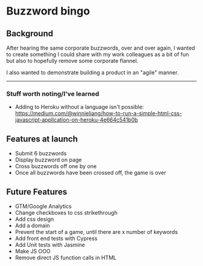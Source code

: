 # Buzzword bingo


## Background

After hearing the same corporate buzzwords, over and over again, I wanted to create something I could share with my work colleagues as a bit of fun but also to hopefully remove some corporate flannel.

I also wanted to demonstrate building a product in an "agile" manner.

***

### Stuff worth noting/I've learned

- Adding to Heroku without a language isn't possible: https://medium.com/@winnieliang/how-to-run-a-simple-html-css-javascript-application-on-heroku-4e664c541b0b


## Features at launch

- Submit 6 buzzwords
- Display buzzword on page
- Cross buzzwords off one by one
- Once all buzzwords have been crossed off, the game is over

## Future Features

- GTM/Google Analytics
- Change checkboxes to css strikethrough
- Add css design
- Add a domain
- Prevent the start of a game, until there are x number of keywords
- Add front end tests with Cypress
- Add Unit tests with Jasmine
- Make JS OOO
- Remove direct JS function calls in HTML
